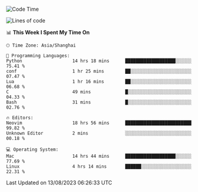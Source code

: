 <!--START_SECTION:waka-->
![Code Time](http://img.shields.io/badge/Code%20Time-1%2C506%20hrs%2025%20mins-blue)

![Lines of code](https://img.shields.io/badge/From%20Hello%20World%20I%27ve%20Written-273.0%20thousand%20lines%20of%20code-blue)

📊 **This Week I Spent My Time On** 

```text
🕑︎ Time Zone: Asia/Shanghai

💬 Programming Languages: 
Python                   14 hrs 18 mins      ███████████████████░░░░░░   75.41 % 
conf                     1 hr 25 mins        ██░░░░░░░░░░░░░░░░░░░░░░░   07.47 % 
Lua                      1 hr 16 mins        ██░░░░░░░░░░░░░░░░░░░░░░░   06.68 % 
C                        49 mins             █░░░░░░░░░░░░░░░░░░░░░░░░   04.33 % 
Bash                     31 mins             █░░░░░░░░░░░░░░░░░░░░░░░░   02.76 % 

🔥 Editors: 
Neovim                   18 hrs 56 mins      █████████████████████████   99.82 % 
Unknown Editor           2 mins              ░░░░░░░░░░░░░░░░░░░░░░░░░   00.18 % 

💻 Operating System: 
Mac                      14 hrs 44 mins      ███████████████████░░░░░░   77.69 % 
Linux                    4 hrs 14 mins       ██████░░░░░░░░░░░░░░░░░░░   22.31 % 
```


 Last Updated on 13/08/2023 06:26:33 UTC
<!--END_SECTION:waka-->
